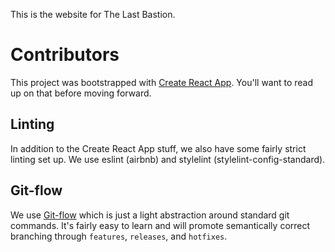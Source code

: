 This is the website for The Last Bastion. 

# Contributors
This project was bootstrapped with [Create React App](https://github.com/facebookincubator/create-react-app). You'll want to read up on that before moving forward.

## Linting
In addition to the Create React App stuff, we also have some fairly strict linting set up. We use eslint (airbnb) and stylelint (stylelint-config-standard).

## Git-flow
We use [Git-flow](https://danielkummer.github.io/git-flow-cheatsheet/) which is just a light abstraction around standard git commands. It's fairly easy to learn and will promote semantically correct branching through `features`, `releases`, and `hotfixes`.
